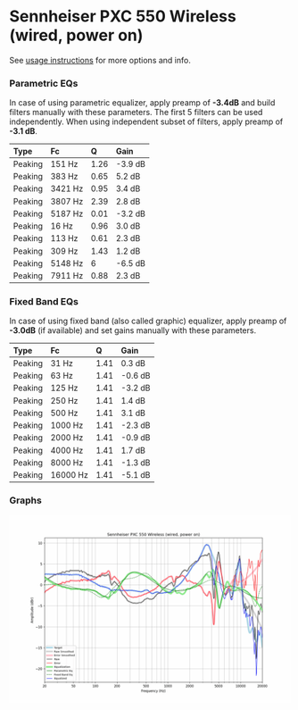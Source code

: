 # Sennheiser PXC 550 Wireless (wired, power on)
See [usage instructions](https://github.com/jaakkopasanen/AutoEq#usage) for more options and info.

### Parametric EQs
In case of using parametric equalizer, apply preamp of **-3.4dB** and build filters manually
with these parameters. The first 5 filters can be used independently.
When using independent subset of filters, apply preamp of **-3.1 dB**.

| Type    | Fc      |    Q | Gain    |
|:--------|:--------|:-----|:--------|
| Peaking | 151 Hz  | 1.26 | -3.9 dB |
| Peaking | 383 Hz  | 0.65 | 5.2 dB  |
| Peaking | 3421 Hz | 0.95 | 3.4 dB  |
| Peaking | 3807 Hz | 2.39 | 2.8 dB  |
| Peaking | 5187 Hz | 0.01 | -3.2 dB |
| Peaking | 16 Hz   | 0.96 | 3.0 dB  |
| Peaking | 113 Hz  | 0.61 | 2.3 dB  |
| Peaking | 309 Hz  | 1.43 | 1.2 dB  |
| Peaking | 5148 Hz | 6    | -6.5 dB |
| Peaking | 7911 Hz | 0.88 | 2.3 dB  |

### Fixed Band EQs
In case of using fixed band (also called graphic) equalizer, apply preamp of **-3.0dB**
(if available) and set gains manually with these parameters.

| Type    | Fc       |    Q | Gain    |
|:--------|:---------|:-----|:--------|
| Peaking | 31 Hz    | 1.41 | 0.3 dB  |
| Peaking | 63 Hz    | 1.41 | -0.6 dB |
| Peaking | 125 Hz   | 1.41 | -3.2 dB |
| Peaking | 250 Hz   | 1.41 | 1.4 dB  |
| Peaking | 500 Hz   | 1.41 | 3.1 dB  |
| Peaking | 1000 Hz  | 1.41 | -2.3 dB |
| Peaking | 2000 Hz  | 1.41 | -0.9 dB |
| Peaking | 4000 Hz  | 1.41 | 1.7 dB  |
| Peaking | 8000 Hz  | 1.41 | -1.3 dB |
| Peaking | 16000 Hz | 1.41 | -5.1 dB |

### Graphs
![](./Sennheiser%20PXC%20550%20Wireless%20(wired,%20power%20on).png)